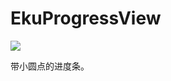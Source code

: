 # EkuProgressView

![](https://github.com/ysghome/EkuProgressView/blob/master/README/EkuProgressView.gif)

带小圆点的进度条。
